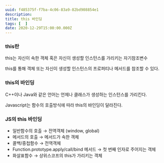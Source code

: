 ```yaml
---
uuid: f485375f-f7ba-4c06-83a9-82bd908854e1
description: 
title: this 바인딩
tags: [  ]
date: 2020-12-29T15:00:00.000Z
---
```








### this란

this는 자신이 속한 객체 혹은 자신이 생성할 인스턴스를 가리키는 자기참조변수

this를 통해 객체 또는 자신이 생성할 인스턴스의 프로퍼티나 메서드를 참조할 수 있다.

### this의 바인딩

C++이나 Java와 같은 언어는 언제나 클래스가 생성하는 인스턴스를 가리킨다.

Javascript는 함수의 호출방식에 따라 this의 바인딩이 달라진다.

### JS의 this 바인딩

- 일반함수의 호출 → 전역객체 (window, global)
- 메서드의 호출 → 메서드가 속한 객체
- 콜백/중첩함수 → 전역객체
- Function.prototype.apply/call/bind 메서드 → 첫 번째 인자로 주어지는 객체
- 화살표함수 → 상위스코프의 this가 가리키는 객체